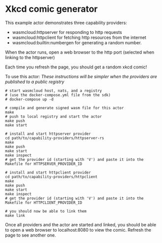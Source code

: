 # Xkcd comic generator

This example actor demonstrates three capability providers:
- wasmcloud:httpserver  for responding to http requests
- wasmcloud:httpclient  for fetching http resources from the internet
- wasmcloud:builtin:numbergen for generating a random number.

When the actor runs, open a web browser to the http port
(selected when linking to the httpserver)

Each time you refresh the page, you should get a random xkcd comic!

To use this actor:
_These instructions will be simpler when the providers
are published to a public registry_

```shell
# start wasmcloud host, nats, and a registry
# (use the docker-compose.yml file from the sdk)
# docker-compose up -d

# compile and generate signed wasm file for this actor
make
# push to local registry and start the actor
make push 
make start

# install and start httpserver provider
cd path/to/capability-providers/httpserver-rs
make 
make push
make start
make inspect
# get the provider id (starting with 'V') and paste it into the Makefile for HTTPSERVER_PROVIDER_ID

# install and start httpclient provider
cd path/to/capability-providers/httpclient
make 
make push
make start
make inspect
# get the provider id (starting with 'V') and paste it into the Makefile for HTTPCLIENT_PROVIDER_ID

# you should now be able to link them
make link

```

Once all providers and the actor are started and linked,
you should be able to open a web browser to localhost:8080
to view the comic. Refresh the page to see another one.
